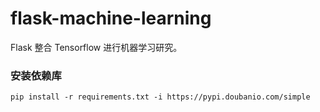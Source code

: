 # flask-machine-learning

Flask 整合 Tensorflow 进行机器学习研究。


### 安装依赖库
```
pip install -r requirements.txt -i https://pypi.doubanio.com/simple
```
